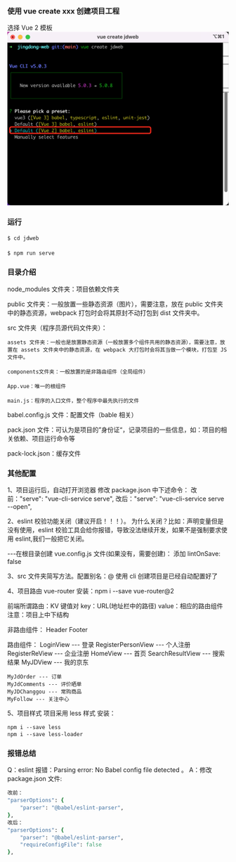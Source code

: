 ### 使用 vue create xxx 创建项目工程

选择 Vue 2 模板
![Alt text](./day01/image.png)

### 运行

```ruby
$ cd jdweb

$ npm run serve
```

### 目录介绍

node_modules 文件夹：项目依赖文件夹

public 文件夹：一般放置一些静态资源（图片），需要注意，放在 public 文件夹中的静态资源，webpack 打包时会将其原封不动打包到 dist 文件夹中。

src 文件夹（程序员源代码文件夹）：

    assets 文件夹：一般也是放置静态资源（一般放置多个组件共用的静态资源），需要注意，放置在 assets 文件夹中的静态资源，在 webpack 大打包时会将其当做一个模块，打包至 JS 文件中。

    components文件夹：一般放置的是非路由组件（全局组件）

    App.vue：唯一的根组件

    main.js：程序的入口文件，整个程序中最先执行的文件

babel.config.js 文件：配置文件（bable 相关）

pack.json 文件：可认为是项目的”身份证“，记录项目的一些信息，如：项目的相关依赖、项目运行命令等

pack-lock.json：缓存文件

### 其他配置

1、项目运行后，自动打开浏览器
修改 package.json 中下述命令：
改前："serve": "vue-cli-service serve",
改后："serve": "vue-cli-service serve --open",

2、eslint 校验功能关闭（建议开启！！！）。
为什么关闭？比如：声明变量但是没有使用，eslint 校验工具会给你报错，导致没法继续开发，如果不是强制要求使用 eslint,我们一般把它关闭。

---在根目录创建 vue.config.js 文件(如果没有，需要创建)：
添加 lintOnSave: false

3、src 文件夹简写方法。配置别名：@
使用 cli 创建项目是已经自动配置好了

4、项目路由
vue-router
安装：npm i --save vue-router@2

前端所谓路由：KV 键值对
key：URL(地址栏中的路径)
value：相应的路由组件
注意：项目上中下结构

非路由组件：
Header
Footer

路由组件：
LoginView --- 登录
RegisterPersonView --- 个人注册
RegisterReView --- 企业注册
HomeView --- 首页
SearchResultView --- 搜索结果
MyJDView --- 我的京东

    MyJdOrder --- 订单
    MyJdComments --- 评价晒单
    MyJDChanggou --- 常购商品
    MyFollow --- 关注中心

5、项目样式
项目采用 less 样式
安装：

    npm i --save less
    npm i --save less-loader

### 报错总结

Q：eslint 报错：Parsing error: No Babel config file detected 。
A：修改 package.json 文件:

```ruby
改前：
"parserOptions": {
    "parser": "@babel/eslint-parser",
},
改后：
"parserOptions": {
    "parser": "@babel/eslint-parser",
    "requireConfigFile": false
},
```
